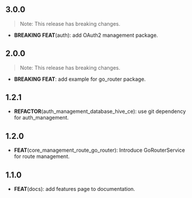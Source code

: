 ## 3.0.0

> Note: This release has breaking changes.

 - **BREAKING** **FEAT**(auth): add OAuth2 management package.

## 2.0.0

> Note: This release has breaking changes.

 - **BREAKING** **FEAT**: add example for go_router package.

## 1.2.1

 - **REFACTOR**(auth_management_database_hive_ce): use git dependency for auth_management.

## 1.2.0

 - **FEAT**(core_management_route_go_router): Introduce GoRouterService for route management.

## 1.1.0

 - **FEAT**(docs): add features page to documentation.

